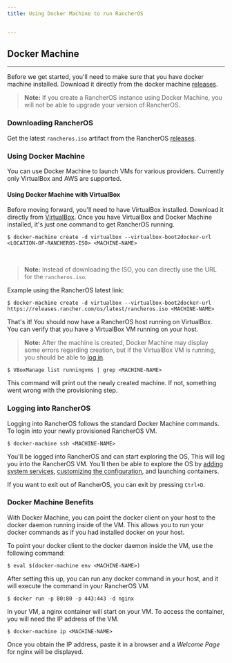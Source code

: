 ```yaml
---
title: Using Docker Machine to run RancherOS


---
```


## Docker Machine
---

Before we get started, you'll need to make sure that you have docker machine installed. Download it directly from the docker machine [releases](https://github.com/docker/machine/releases).

> **Note:** If you create a RancherOS instance using Docker Machine, you will not be able to upgrade your version of RancherOS.

### Downloading RancherOS

Get the latest `rancheros.iso` artifact from the RancherOS [releases](https://github.com/rancher/os/releases).

### Using Docker Machine

You can use Docker Machine to launch VMs for various providers. Currently only VirtualBox and AWS are supported.

#### Using Docker Machine with VirtualBox

Before moving forward, you'll need to have VirtualBox installed. Download it directly from [VirtualBox](https://www.virtualbox.org/wiki/Downloads). Once you have VirtualBox and Docker Machine installed, it's just one command to get RancherOS running.

```
$ docker-machine create -d virtualbox --virtualbox-boot2docker-url <LOCATION-OF-RANCHEROS-ISO> <MACHINE-NAME>
```

<br>

> **Note:** Instead of downloading the ISO, you can directly use the URL for the `rancheros.iso`.

Example using the RancherOS latest link:

```
$ docker-machine create -d virtualbox --virtualbox-boot2docker-url https://releases.rancher.com/os/latest/rancheros.iso <MACHINE-NAME>
```

That's it! You should now have a RancherOS host running on VirtualBox. You can verify that you have a VirtualBox VM running on your host.

> **Note:** After the machine is created, Docker Machine may display some errors regarding creation, but if the VirtualBox VM is running, you should be able to [log in](#logging-into-rancheros).

```
$ VBoxManage list runningvms | grep <MACHINE-NAME>
```

This command will print out the newly created machine. If not, something went wrong with the provisioning step.

### Logging into RancherOS

Logging into RancherOS follows the standard Docker Machine commands. To login into your newly provisioned RancherOS VM.

```
$ docker-machine ssh <MACHINE-NAME>
```

You'll be logged into RancherOS and can start exploring the OS, This will log you into the RancherOS VM. You'll then be able to explore the OS by [adding system services]({{page.osbaseurl}}/system-services/adding-system-services/), [customizing the configuration]({{page.osbaseurl}}/configuration/), and launching containers.

If you want to exit out of RancherOS, you can exit by pressing `Ctrl+D`.

### Docker Machine Benefits

With Docker Machine, you can point the docker client on your host to the docker daemon running inside of the VM. This allows you to run your docker commands as if you had installed docker on your host.

To point your docker client to the docker daemon inside the VM, use the following command:

```
$ eval $(docker-machine env <MACHINE-NAME>)
```

After setting this up, you can run any docker command in your host, and it will execute the command in your RancherOS VM.

```
$ docker run -p 80:80 -p 443:443 -d nginx
```

In your VM, a nginx container will start on your VM. To access the container, you will need the IP address of the VM.

```
$ docker-machine ip <MACHINE-NAME>
```

Once you obtain the IP address, paste it in a browser and a _Welcome Page_ for nginx will be displayed.
